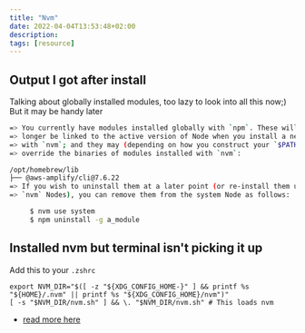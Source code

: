 ```yaml
---
title: "Nvm"
date: 2022-04-04T13:53:48+02:00
description: 
tags: [resource]
---
```


## Output I got after install
Talking about globally installed modules, too lazy to look into all this now;) But it may be handy later

```bash
=> You currently have modules installed globally with `npm`. These will no
=> longer be linked to the active version of Node when you install a new node
=> with `nvm`; and they may (depending on how you construct your `$PATH`)
=> override the binaries of modules installed with `nvm`:

/opt/homebrew/lib
├── @aws-amplify/cli@7.6.22
=> If you wish to uninstall them at a later point (or re-install them under your
=> `nvm` Nodes), you can remove them from the system Node as follows:

     $ nvm use system
     $ npm uninstall -g a_module
```

## Installed nvm but terminal isn't picking it up

Add this to your `.zshrc`
```
export NVM_DIR="$([ -z "${XDG_CONFIG_HOME-}" ] && printf %s "${HOME}/.nvm" || printf %s "${XDG_CONFIG_HOME}/nvm")"
[ -s "$NVM_DIR/nvm.sh" ] && \. "$NVM_DIR/nvm.sh" # This loads nvm
```
- [read more here](https://github.com/nvm-sh/nvm/blob/master/README.md#troubleshooting-on-macos)